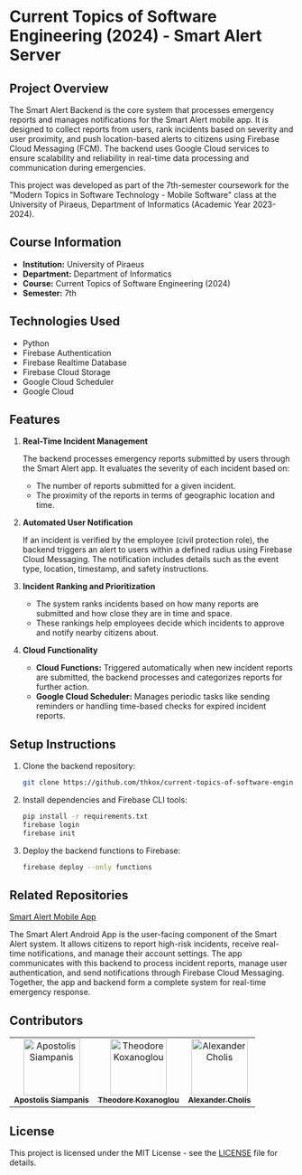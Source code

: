 # Current Topics of Software Engineering (2024) - Smart Alert Server

## Project Overview

The Smart Alert Backend is the core system that processes emergency reports and manages notifications for the Smart Alert mobile app. It is designed to collect reports from users, rank incidents based on severity and user proximity, and push location-based alerts to citizens using Firebase Cloud Messaging (FCM). The backend uses Google Cloud services to ensure scalability and reliability in real-time data processing and communication during emergencies.

This project was developed as part of the 7th-semester coursework for the "Modern Topics in Software Technology - Mobile Software" class at the University of Piraeus, Department of Informatics (Academic Year 2023-2024).

## Course Information

- **Institution:** University of Piraeus
- **Department:** Department of Informatics
- **Course:** Current Topics of Software Engineering (2024)
- **Semester:** 7th

## Technologies Used

- Python
- Firebase Authentication
- Firebase Realtime Database
- Firebase Cloud Storage
- Google Cloud Scheduler
- Google Cloud

## Features

1. **Real-Time Incident Management**

    The backend processes emergency reports submitted by users through the Smart Alert app. It evaluates the severity of each incident based on:
   
    - The number of reports submitted for a given incident.
    - The proximity of the reports in terms of geographic location and time.

2. **Automated User Notification**

    If an incident is verified by the employee (civil protection role), the backend triggers an alert to users within a defined radius using Firebase Cloud Messaging. The notification includes details such as the event type, location, timestamp, and safety instructions.

3. **Incident Ranking and Prioritization**

    - The system ranks incidents based on how many reports are submitted and how close they are in time and space.
    - These rankings help employees decide which incidents to approve and notify nearby citizens about.

4. **Cloud Functionality**

    - **Cloud Functions:** Triggered automatically when new incident reports are submitted, the backend processes and categorizes reports for further action.
    - **Google Cloud Scheduler:** Manages periodic tasks like sending reminders or handling time-based checks for expired incident reports.

## Setup Instructions

1. Clone the backend repository:
    ```bash
    git clone https://github.com/thkox/current-topics-of-software-engineering_2023-smart-alert-server.git
    ```

2. Install dependencies and Firebase CLI tools:
    ```bash
    pip install -r requirements.txt
    firebase login
    firebase init
    ```

3. Deploy the backend functions to Firebase:
    ```bash
    firebase deploy --only functions
    ```

## Related Repositories
[Smart Alert Mobile App](https://github.com/thkox/smart-alert)

The Smart Alert Android App is the user-facing component of the Smart Alert system. It allows citizens to report high-risk incidents, receive real-time notifications, and manage their account settings. The app communicates with this backend to process incident reports, manage user authentication, and send notifications through Firebase Cloud Messaging. Together, the app and backend form a complete system for real-time emergency response.

## Contributors

<table>
  <tr>
    <td align="center"><a href="https://github.com/ApostolisSiampanis"><img src="https://avatars.githubusercontent.com/u/75365398?v=4" width="100px;" alt="Apostolis Siampanis"/><br /><sub><b>Apostolis Siampanis</b></sub></a><br /></td>
    <td align="center"><a href="https://github.com/thkox"><img src="https://avatars.githubusercontent.com/u/79880468?v=4" width="100px;" alt="Theodore Koxanoglou"/><br /><sub><b>Theodore Koxanoglou</b></sub></a><br /></td>
    <td align="center"><a href="https://github.com/AlexanderCholis"><img src="https://avatars.githubusercontent.com/u/66769337?v=4" width="100px;" alt="Alexander Cholis"/><br /><sub><b>Alexander Cholis</b></sub></a><br /></td>
  </tr>
</table>

## License

This project is licensed under the MIT License - see the [LICENSE](./LICENSE) file for details.
